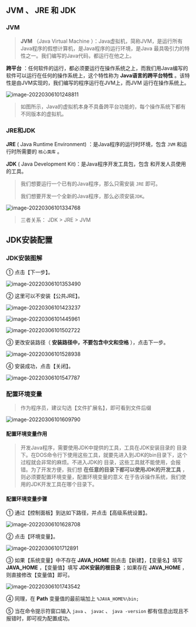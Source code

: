 ## JVM 、 JRE 和 JDK

### JVM

> **JVM** （Java Virtual Machine ）：Java虚拟机，简称JVM，是运行所有Java程序的假想计算机，是Java程序的运行环境，是Java 最具吸引力的特性之一。我们编写的Java代码，都运行在他之上。

**跨平台** ：任何软件的运行，都必须要运行在操作系统之上，而我们用Java编写的软件可以运行在任何的操作系统上，这个特性称为 **Java语言的跨平台特性** 。该特性是由JVM实现的，我们编写的程序运行在JVM上，而JVM 运行在操作系统上。

![image-20220306101248811](Java开发环境搭建/image-20220306101248811.png)

> 如图所示，Java的虚拟机本身不具备跨平台功能的，每个操作系统下都有不同版本的虚拟机。

### JRE和JDK

**JRE**  ( Java Runtime Environment) ：是Java程序的运行时环境，包含 `JVM` 和运行时所需要的 `核心类库` 。

**JDK**  ( Java Development Kit)：是Java程序开发工具包，包含 和开发人员使用的工具。

> 我们想要运行一个已有的Java程序，那么只需安装 `JRE` 即可。
>
> 我们想要开发一个全新的Java程序，那么必须安装`JDK`。

![image-20220306101334768](Java开发环境搭建/image-20220306101334768.png)

> 三者关系： JDK \> JRE \> JVM

## JDK安装配置

### JDK安装图解

① 点击【下一步】。

![image-20220306101353490](Java开发环境搭建/image-20220306101353490.png)

② 这里可以不安装【公共JRE】。

![image-20220306101423237](Java开发环境搭建/image-20220306101423237.png)

![image-20220306101445961](Java开发环境搭建/image-20220306101445961.png)

![image-20220306101502722](Java开发环境搭建/image-20220306101502722.png)

③ 更改安装路径（ **安装路径中，不要包含中文和空格** ），点击下一步。

![image-20220306101528938](Java开发环境搭建/image-20220306101528938.png)

④ 安装成功，点击【关闭】。

![image-20220306101547787](Java开发环境搭建/image-20220306101547787.png)

### 配置环境变量

> 作为程序员，建议勾选【文件扩展名】，即可看到文件后缀

![image-20220306101609790](Java开发环境搭建/image-20220306101609790.png)

#### 配置环境变量作用

> 开发Java程序，需要使用JDK中提供的工具，工具在JDK安装目录的 目录下。在DOS命令行下使用这些工具，就要先进入到JDK的bin目录下，这个过程就会非常的麻烦。不进入JDK的 目录，这些工具就不能使用，会报错。为了开发方便，我们想 **在任意的目录下都可以使用JDK的开发工具** ，则必须要配置环境变量，配置环境变量的意义 在于告诉操作系统，我们使用的JDK开发工具在哪个目录下。

#### 配置环境变量步骤

① 通过【控制面板】到达如下路径，并点击【高级系统设置】。

![image-20220306101628708](Java开发环境搭建/image-20220306101628708.png)

② 点击【环境变量】。

![image-20220306101712891](Java开发环境搭建/image-20220306101712891.png)

③ 如果【系统变量】中不存在 **JAVA_HOME** 则点击【新建】，【变量名】填写 **JAVA_HOME** ，【变量值】填写 **JDK安装的根目录** ；如果存在 **JAVA_HOME** ，则直接修改【变量值】即可。

![image-20220306101743542](Java开发环境搭建/image-20220306101743542.png)

④ 同理，在 **Path** 变量值的最前端加上 `%JAVA_HOME%\bin;`

⑤ 当在命令提示符窗口输入 `java` 、 `javac` 、 `java -version` 都有信息出现且不报错时，即可视为配置成功。